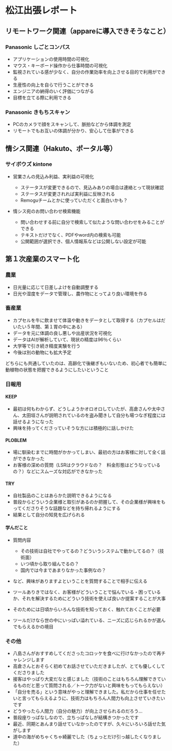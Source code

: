 # 松江出張レポート

## リモートワーク関連（appareに導入できそうなこと）

### Panasonic しごとコンパス

- アプリケーションの使用時間の可視化
- マウス・キーボード操作から仕事時間の可視化
- 監視されている感が少なく、自分の作業効率を向上させる目的で利用ができる
- 生産性の向上を自らで行うことができる
- エンジニアの納得のいく評価につながる
- 目標を立てる際に利用できる

### Panasonic きもちスキャン

- PCのカメラで顔をスキャンして、脈拍などから体調を測定
- リモートでもお互いの体調が分かり、安心して仕事ができる

## 情シス関連（Hakuto、ポータル等）

### サイボウズ kintone

- 営業さんの見込み利益、実利益の可視化
  - ステータスが変更できるので、見込みありの場合は連絡とって現状確認
  - ステータスが変更されれば実利益に反映される
  - Remoguチームとかに使っていただくと面白いかも？

- 情シス宛のお問い合わせ検索機能
  - 問い合わせする前に自分で検索して似たような問い合わせをみることができる
  - テキストだけでなく、PDFやword内の検索も可能
  - 公開範囲が選択でき、個人情報系などは公開しない設定が可能


## 第１次産業のスマート化

### 農業

- 日光量に応じて日差しよけを自動調整する
- 日光や湿度をデータで管理し、農作物にとってより良い環境を作る

### 畜産業

- カプセルを牛に飲ませて体温や動きをデータとして取得する（カプセルはだいたい５年間、第１胃の中にある）
- データを元に体調の良し悪しや出産状況を可視化
- データはAIが解析していて、現状の精度は96％くらい
- 大学等で引き続き精度実験を行う
- 今後は別の動物にも拡大予定

どちらにも共通していたのは、高齢化で後継ぎもいないため、初心者でも簡単に動植物の状態を把握できるようにしたいということ

### 日報用

#### KEEP

- 最初は何もわからず、どうしようかオロオロしていたが、高倉さんや太中さん、太田垣さんが説明されているのを盗み聞きして自分も場つなぎ程度には話せるようになった
- 興味を持ってくださっていそうな方には積極的に話しかけた
  
#### PLOBLEM
- 場に馴染むまでに時間がかかってしまい、最初の方はお客様に対して全く話ができなかった
- お客様の深めの質問（LSRはクラウドなの？　料金形態はどうなっているの？）などにスムーズな対応ができなかった

#### TRY
- 自社製品のことはあらかた説明できるようになる
- 普段からどういう企業様と取引があるのか把握して、その企業様が興味をもってくださりそうな話題などを持ち帰れるようにする
- 結果として自分の知見を広げられる

#### 学んだこと

- 質問内容
  - その技術は自社でやってるの？どういうシステムで動かしてるの？（技術面）
  - いつ頃から取り組んでるの？
  - 国内では今まであまりなかった事例なの？
- など、興味がありますよということを質問することで相手に伝える

- ツールありきではなく、お客様がどういうことで悩んでいる・困っているか、それを解決するためにどういう技術を使えば良いか提案することが大事
- そのためには日頃からいろんな技術を知っておく、触れておくことが必要
- ツールだけなら世の中にいっぱい溢れている、ニーズに応じられるかが選んでもらえるかの境目

### その他

- 八島さんがおすすめしてくださったコロッケを食べに行けなかったので再チャレンジします
- 高倉さんとおそらく初めてお話させていただきましたが、とても優しくしてくださりました
- 接客はやっぱり大変だなと感じました（技術のことはもちろん理解できているものだと思って質問される／トーク力がないと興味をもってもらえない）
- 「自分を売る」という意味がやっと理解できました。私だから仕事を任せたいと言ってもらえるように、技術力はもちろん人間力も向上させていきたいです
- どうやったら人間力（自分の魅力）が向上させられるのだろう…
- 普段座りっぱなしなので、立ちっぱなしが結構きつかったです
- 最近、同期とあんまり話せていなかったのですが、久々にいろいろ話せた気がします
- 道中の海がめちゃくちゃ綺麗でした（ちょっとだけ引っ越したくなりました）
